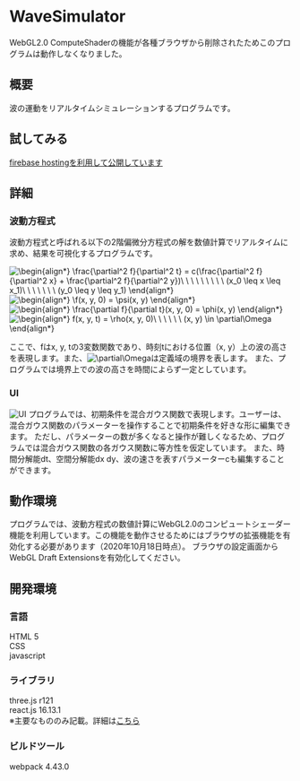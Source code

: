 # WaveSimulator
WebGL2.0 ComputeShaderの機能が各種ブラウザから削除されたためこのプログラムは動作しなくなりました。

## 概要
波の運動をリアルタイムシミュレーションするプログラムです。

## 試してみる
[firebase hostingを利用して公開しています](https://wavesimulator-eba8a.web.app/)

## 詳細
### 波動方程式
波動方程式と呼ばれる以下の2階偏微分方程式の解を数値計算でリアルタイムに求め、結果を可視化するプログラムです。

![\begin{align*}
\frac{\partial^2 f}{\partial^2 t} = c(\frac{\partial^2 f}{\partial^2 x} + \frac{\partial^2 f}{\partial^2 y})\ \ \ \ \ \ \ \ \ (x_0 \leq x \leq x_1)\ \ \ \ \ \ \ (y_0 \leq y \leq y_1)
\end{align*}
](https://render.githubusercontent.com/render/math?math=%5Cdisplaystyle+%5Cbegin%7Balign%2A%7D%0A%5Cfrac%7B%5Cpartial%5E2+f%7D%7B%5Cpartial%5E2+t%7D+%3D+c%28%5Cfrac%7B%5Cpartial%5E2+f%7D%7B%5Cpartial%5E2+x%7D+%2B+%5Cfrac%7B%5Cpartial%5E2+f%7D%7B%5Cpartial%5E2+y%7D%29%5C+%5C+%5C+%5C+%5C+%5C+%5C+%5C+%5C+%28x_0+%5Cleq+x+%5Cleq+x_1%29%5C+%5C+%5C+%5C+%5C+%5C+%5C+%28y_0+%5Cleq+y+%5Cleq+y_1%29%0A%5Cend%7Balign%2A%7D%0A) <br>
![\begin{align*}
\f(x, y, 0) = \psi(x, y)
\end{align*}
](https://render.githubusercontent.com/render/math?math=%5Cdisplaystyle+%5Cbegin%7Balign%2A%7D%0A%5Cf%28x%2C+y%2C+0%29+%3D+%5Cpsi%28x%2C+y%29%0A%5Cend%7Balign%2A%7D%0A) <br>
![\begin{align*}
\frac{\partial f}{\partial t}(x, y, 0) = \phi(x, y)
\end{align*}
](https://render.githubusercontent.com/render/math?math=%5Cdisplaystyle+%5Cbegin%7Balign%2A%7D%0A%5Cfrac%7B%5Cpartial+f%7D%7B%5Cpartial+t%7D%28x%2C+y%2C+0%29+%3D+%5Cphi%28x%2C+y%29%0A%5Cend%7Balign%2A%7D%0A) <br>
![\begin{align*}
f(x, y, t) = \rho(x, y, 0)\ \ \ \ \ \ (x, y) \in \partial\Omega
\end{align*}
](https://render.githubusercontent.com/render/math?math=%5Cdisplaystyle+%5Cbegin%7Balign%2A%7D%0Af%28x%2C+y%2C+t%29+%3D+%5Crho%28x%2C+y%2C+0%29%5C+%5C+%5C+%5C+%5C+%5C+%28x%2C+y%29+%5Cin+%5Cpartial%5COmega%0A%5Cend%7Balign%2A%7D%0A)



ここで、fはx, y, tの3変数関数であり、時刻tにおける位置（x, y）上の波の高さを表現します。また、![\partial\Omega](https://render.githubusercontent.com/render/math?math=%5Cdisplaystyle+%5Cpartial%5COmega)は定義域の境界を表します。
また、プログラムでは境界上での波の高さを時間によらず一定としています。


### UI
![UI](https://user-images.githubusercontent.com/53905926/96358052-fec60680-113d-11eb-8fd2-76efc3b41cc4.png)
プログラムでは、初期条件を混合ガウス関数で表現します。ユーザーは、混合ガウス関数のパラメーターを操作することで初期条件を好きな形に編集できます。
ただし、パラメーターの数が多くなると操作が難しくなるため、プログラムでは混合ガウス関数の各ガウス関数に等方性を仮定しています。
また、時間分解能dt、空間分解能dx dy、波の速さを表すパラメーターcも編集することができます。

## 動作環境
プログラムでは、波動方程式の数値計算にWebGL2.0のコンピュートシェーダー機能を利用しています。この機能を動作させるためにはブラウザの拡張機能を有効化する必要があります（2020年10月18日時点）。
ブラウザの設定画面からWebGL Draft Extensionsを有効化してください。

## 開発環境
### 言語
HTML 5 <br>
CSS <br>
javascript <br>

### ライブラリ
three.js r121<br>
react.js 16.13.1  <br>
※主要なもののみ記載。詳細は[こちら](https://github.com/EternalVeryRookie/WaveSimulator/blob/master/package.json)

### ビルドツール
webpack 4.43.0
